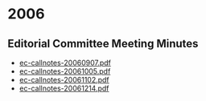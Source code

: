# 2006 
## Editorial Committee Meeting Minutes

- [ec-callnotes-20060907.pdf](../assets/meeting_minutes/ec-callnotes-20060907.pdf)
- [ec-callnotes-20061005.pdf](../assets/meeting_minutes/ec-callnotes-20061005.pdf)
- [ec-callnotes-20061102.pdf](../assets/meeting_minutes/ec-callnotes-20061102.pdf)
- [ec-callnotes-20061214.pdf](../assets/meeting_minutes/ec-callnotes-20061214.pdf)